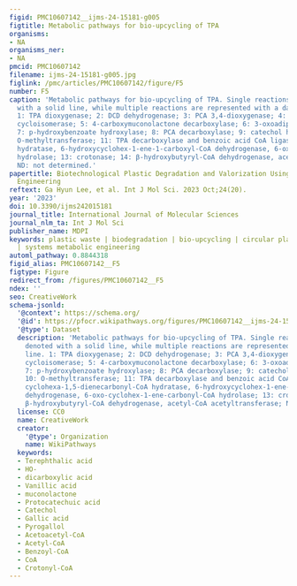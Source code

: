 ```yaml
---
figid: PMC10607142__ijms-24-15181-g005
figtitle: Metabolic pathways for bio-upcycling of TPA
organisms:
- NA
organisms_ner:
- NA
pmcid: PMC10607142
filename: ijms-24-15181-g005.jpg
figlink: /pmc/articles/PMC10607142/figure/F5
number: F5
caption: 'Metabolic pathways for bio-upcycling of TPA. Single reactions are denoted
  with a solid line, while multiple reactions are represented with a dashed line.
  1: TPA dioxygenase; 2: DCD dehydrogenase; 3: PCA 3,4-dioxygenase; 4: 3-carboxy-cis,cis-muconate
  cycloisomerase; 5: 4-carboxymuconolactone decarboxylase; 6: 3-oxoadipate enol-lactonase;
  7: p-hydroxybenzoate hydroxylase; 8: PCA decarboxylase; 9: catechol hydrolase; 10:
  O-methyltransferase; 11: TPA decarboxylase and benzoic acid CoA ligase; 12: cyclohexa-1,5-dienecarbonyl-CoA
  hydratase, 6-hydroxycyclohex-1-ene-1-carboxyl-CoA dehydrogenase, 6-oxo-cyclohex-1-ene-carbonyl-CoA
  hydrolase; 13: crotonase; 14: β-hydroxybutyryl-CoA dehydrogenase, acetyl-CoA acetyltransferase;
  ND: not determined.'
papertitle: Biotechnological Plastic Degradation and Valorization Using Systems Metabolic
  Engineering
reftext: Ga Hyun Lee, et al. Int J Mol Sci. 2023 Oct;24(20).
year: '2023'
doi: 10.3390/ijms242015181
journal_title: International Journal of Molecular Sciences
journal_nlm_ta: Int J Mol Sci
publisher_name: MDPI
keywords: plastic waste | biodegradation | bio-upcycling | circular plastic bioeconomy
  | systems metabolic engineering
automl_pathway: 0.8844318
figid_alias: PMC10607142__F5
figtype: Figure
redirect_from: /figures/PMC10607142__F5
ndex: ''
seo: CreativeWork
schema-jsonld:
  '@context': https://schema.org/
  '@id': https://pfocr.wikipathways.org/figures/PMC10607142__ijms-24-15181-g005.html
  '@type': Dataset
  description: 'Metabolic pathways for bio-upcycling of TPA. Single reactions are
    denoted with a solid line, while multiple reactions are represented with a dashed
    line. 1: TPA dioxygenase; 2: DCD dehydrogenase; 3: PCA 3,4-dioxygenase; 4: 3-carboxy-cis,cis-muconate
    cycloisomerase; 5: 4-carboxymuconolactone decarboxylase; 6: 3-oxoadipate enol-lactonase;
    7: p-hydroxybenzoate hydroxylase; 8: PCA decarboxylase; 9: catechol hydrolase;
    10: O-methyltransferase; 11: TPA decarboxylase and benzoic acid CoA ligase; 12:
    cyclohexa-1,5-dienecarbonyl-CoA hydratase, 6-hydroxycyclohex-1-ene-1-carboxyl-CoA
    dehydrogenase, 6-oxo-cyclohex-1-ene-carbonyl-CoA hydrolase; 13: crotonase; 14:
    β-hydroxybutyryl-CoA dehydrogenase, acetyl-CoA acetyltransferase; ND: not determined.'
  license: CC0
  name: CreativeWork
  creator:
    '@type': Organization
    name: WikiPathways
  keywords:
  - Terephthalic acid
  - HO-
  - dicarboxylic acid
  - Vanillic acid
  - muconolactone
  - Protocatechuic acid
  - Catechol
  - Gallic acid
  - Pyrogallol
  - Acetoacetyl-CoA
  - Acetyl-CoA
  - Benzoyl-CoA
  - CoA
  - Crotonyl-CoA
---
```

